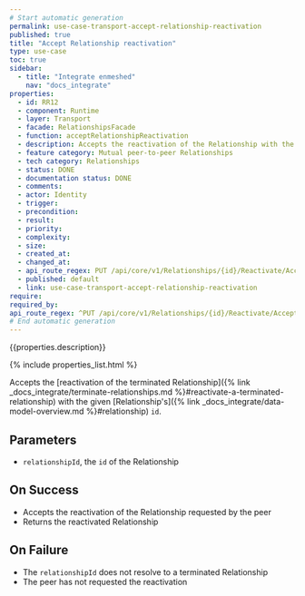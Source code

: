 ```yaml
---
# Start automatic generation
permalink: use-case-transport-accept-relationship-reactivation
published: true
title: "Accept Relationship reactivation"
type: use-case
toc: true
sidebar:
  - title: "Integrate enmeshed"
    nav: "docs_integrate"
properties:
  - id: RR12
  - component: Runtime
  - layer: Transport
  - facade: RelationshipsFacade
  - function: acceptRelationshipReactivation
  - description: Accepts the reactivation of the Relationship with the given `relationshipId`.
  - feature category: Mutual peer-to-peer Relationships
  - tech category: Relationships
  - status: DONE
  - documentation status: DONE
  - comments:
  - actor: Identity
  - trigger:
  - precondition:
  - result:
  - priority:
  - complexity:
  - size:
  - created_at:
  - changed_at:
  - api_route_regex: PUT /api/core/v1/Relationships/{id}/Reactivate/Accept
  - published: default
  - link: use-case-transport-accept-relationship-reactivation
require:
required_by:
api_route_regex: ^PUT /api/core/v1/Relationships/{id}/Reactivate/Accept$
# End automatic generation
---
```


{{properties.description}}

{% include properties_list.html %}

Accepts the [reactivation of the terminated Relationship]({% link _docs_integrate/terminate-relationships.md %}#reactivate-a-terminated-relationship) with the given [Relationship's]({% link _docs_integrate/data-model-overview.md %}#relationship) `id`.

## Parameters

- `relationshipId`, the `id` of the Relationship

## On Success

- Accepts the reactivation of the Relationship requested by the peer
- Returns the reactivated Relationship

## On Failure

- The `relationshipId` does not resolve to a terminated Relationship
- The peer has not requested the reactivation
